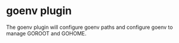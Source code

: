 # goenv plugin

The goenv plugin will configure goenv paths and configure goenv to manage GOROOT and GOHOME.
